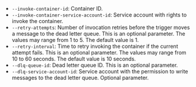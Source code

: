 * `--invoke-container-id`: Container ID.
* `--invoke-container-service-account-id`: Service account with rights to invoke the container.
* `--retry-attempts`: Number of invocation retries before the trigger moves a message to the dead letter queue. This is an optional parameter. The values may range from 1 to 5. The default value is 1.
* `--retry-interval`: Time to retry invoking the container if the current attempt fails. This is an optional parameter. The values may range from 10 to 60 seconds. The default value is 10 seconds.
* `--dlq-queue-id`: Dead letter queue ID. This is an optional parameter.
* `--dlq-service-account-id`: Service account with the permission to write messages to the dead letter queue. Optional parameter.